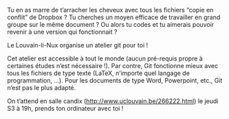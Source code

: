Tu en as marre de t’arracher les cheveux avec tous les fichiers “copie en conflit” de Dropbox ? Tu cherches un moyen efficace de travailler en grand groupe sur le même document ?
Ou alors tu codes et tu aimerais pouvoir revenir à une version qui fonctionnait ?

Le Louvain-li-Nux organise un atelier git pour toi !

Cet atelier est accessible à tout le monde (aucun pré-requis propre à certaines études n’est nécessaire !).
Par contre, Git fonctionne mieux avec tous les fichiers de type texte (LaTeX, n’importe quel langage de programmation, ...). Pour les documents de type Word, Powerpoint, etc., Git n’est pas le plus adapté.

On t’attend en salle candix (http://www.uclouvain.be/266222.html) le jeudi S3 à 19h, prends ton ordinateur avec toi !

